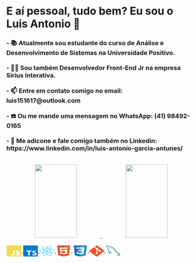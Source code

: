### <h1>E aí pessoal, tudo bem? Eu sou o <strong>Luis Antonio</strong> 👋</h1>


<h3>
- 📚 Atualmente sou estudante do curso de Análise e Desenvolvimento de Sistemas na Universidade Positivo.<br><br>
- 👨‍💻 Sou também Desenvolvedor Front-End Jr na empresa Sirius Interativa.<br><br>
- 📫 Entre em contato comigo no email: luis151617@outlook.com<br><br>
- ☎️ Ou me mande uma mensagem no WhatsApp: (41) 98492-0165<br><br>
- 💼 Me adicone e fale comigo também no Linkedin:  https://www.linkedin.com/in/luis-antonio-garcia-antunes/</h3><br>

<div align="center">
  <a href="https://github.com/LagAntunes">
  <img height="195em" width="47%" src="https://github-readme-stats.vercel.app/api?username=LagAntunes&show_icons=true&theme=gruvbox&include_all_commits=true&count_private=true"/>
  <img height="195em" width="47%" src="https://github-readme-stats.vercel.app/api/top-langs/?username=LagAntunes&layout=compact&langs_count=7&theme=gruvbox"/>
</div>
  
<div style="display: inline_block"><br>
  <img align="center"  height="30" width="40" src="https://raw.githubusercontent.com/devicons/devicon/master/icons/javascript/javascript-plain.svg">
  <img align="center"  height="30" width="40" src="https://raw.githubusercontent.com/devicons/devicon/master/icons/typescript/typescript-plain.svg">
  <img align="center"  height="30" width="40" src="https://raw.githubusercontent.com/devicons/devicon/master/icons/react/react-original.svg">
  <img align="center"  height="30" width="40" src="https://raw.githubusercontent.com/devicons/devicon/master/icons/html5/html5-original.svg">
  <img align="center"  height="30" width="40" src="https://raw.githubusercontent.com/devicons/devicon/master/icons/css3/css3-original.svg">
  <img align="center"  height="30" width="40" src="https://raw.githubusercontent.com/devicons/devicon/master/icons/git/git-original.svg">
  <img align="center"  height="30" width="40" src="https://raw.githubusercontent.com/devicons/devicon/master/icons/mysql/mysql-original.svg">
</div>
  
